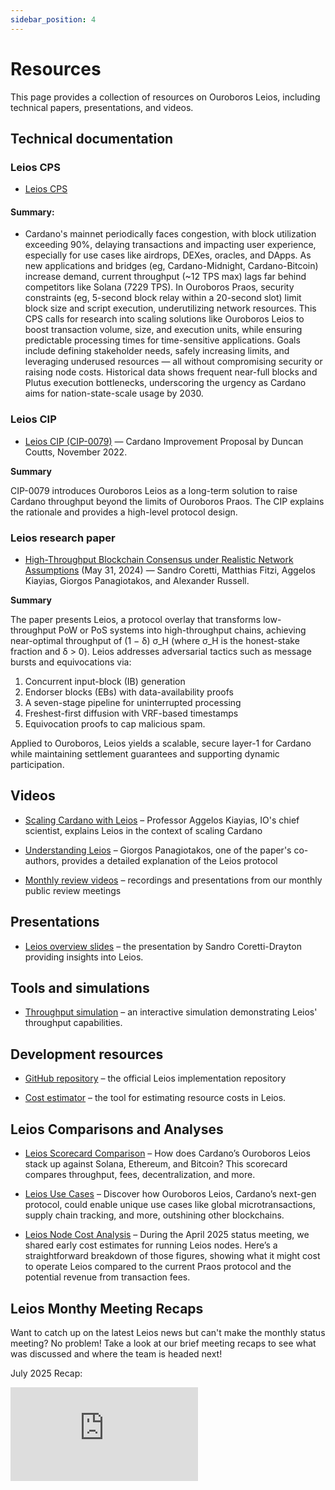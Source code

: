 ```yaml
---
sidebar_position: 4
---
```


# Resources

This page provides a collection of resources on Ouroboros Leios, including
technical papers, presentations, and videos.

## Technical documentation

### Leios CPS

- [Leios CPS](https://github.com/cardano-foundation/CIPs/blob/master/CPS-0018/README.md)

#### Summary:

- Cardano's mainnet periodically faces congestion, with block utilization
  exceeding 90%, delaying transactions and impacting user experience, especially
  for use cases like airdrops, DEXes, oracles, and DApps. As new applications
  and bridges (eg, Cardano-Midnight, Cardano-Bitcoin) increase demand, current
  throughput (~12 TPS max) lags far behind competitors like Solana (7229 TPS).
  In Ouroboros Praos, security constraints (eg, 5-second block relay within a
  20-second slot) limit block size and script execution, underutilizing network
  resources. This CPS calls for research into scaling solutions like Ouroboros
  Leios to boost transaction volume, size, and execution units, while ensuring
  predictable processing times for time-sensitive applications. Goals include
  defining stakeholder needs, safely increasing limits, and leveraging underused
  resources — all without compromising security or raising node costs. Historical
  data shows frequent near-full blocks and Plutus execution bottlenecks,
  underscoring the urgency as Cardano aims for nation-state-scale usage by 2030.

### Leios CIP

- [Leios CIP (CIP-0079)](https://github.com/cardano-foundation/CIPs/pull/379) — Cardano Improvement Proposal by Duncan Coutts, November 2022.

**Summary**

CIP-0079 introduces Ouroboros Leios as a long-term solution to raise Cardano
throughput beyond the limits of Ouroboros Praos. The CIP explains the rationale
and provides a high-level protocol design.

### Leios research paper

- [High-Throughput Blockchain Consensus under Realistic Network Assumptions](https://iohk.io/en/research/library/papers/high-throughput-blockchain-consensus-under-realistic-network-assumptions/) (May 31, 2024) — Sandro Coretti, Matthias Fitzi, Aggelos Kiayias, Giorgos Panagiotakos, and Alexander Russell.  

**Summary**

The paper presents Leios, a protocol overlay that transforms low-throughput PoW
or PoS systems into high-throughput chains, achieving near-optimal throughput of
(1 − δ) σ_H (where σ_H is the honest-stake fraction and δ > 0). Leios addresses
adversarial tactics such as message bursts and equivocations via:

1. Concurrent input-block (IB) generation
2. Endorser blocks (EBs) with data-availability proofs
3. A seven-stage pipeline for uninterrupted processing
4. Freshest-first diffusion with VRF-based timestamps
5. Equivocation proofs to cap malicious spam.

Applied to Ouroboros, Leios yields a scalable, secure layer-1 for Cardano while
maintaining settlement guarantees and supporting dynamic participation.


## Videos

- [Scaling Cardano with Leios](https://www.youtube.com/watch?v=Czmg9WmSCcI) –
  Professor Aggelos Kiayias, IO's chief scientist, explains Leios in the context
  of scaling Cardano

- [Understanding Leios](https://www.youtube.com/watch?v=YEcYVygdhzU) – Giorgos
  Panagiotakos, one of the paper's co-authors, provides a detailed explanation
  of the Leios protocol

- [Monthly review videos](./development/monthly-reviews.md) – recordings and presentations from our monthly public review meetings

## Presentations

- [Leios overview slides](https://docs.google.com/presentation/d/1W_KHdvdLNDEStE99D7Af2SRiTqZNnVLQiEPqRHJySqI/edit?usp=sharing)
  – the presentation by Sandro Coretti-Drayton providing insights into Leios.

## Tools and simulations

- [Throughput simulation](https://www.insightmaker.com/insight/5B3Sq5gsrcGzTD11GyZJ0u/Cardano-Throughput-v0-2)
  – an interactive simulation demonstrating Leios' throughput capabilities.

## Development resources

- [GitHub repository](https://github.com/input-output-hk/ouroboros-leios) – the
  official Leios implementation repository

- [Cost estimator](https://leios.cardano-scaling.org/cost-estimator/) – the tool
  for estimating resource costs in Leios.


## Leios Comparisons and Analyses

- [Leios Scorecard Comparison](leios-comparison.md) – How does Cardano’s Ouroboros Leios stack up against Solana, Ethereum, and Bitcoin? This scorecard compares throughput, fees, decentralization, and more.

- [Leios Use Cases](leios-use-cases.md) – Discover how Ouroboros Leios, Cardano’s next-gen protocol, could enable unique use cases like global microtransactions, supply chain tracking, and more, outshining other blockchains.

- [Leios Node Cost Analysis](leios-cost-analysis.md) – During the April 2025 status meeting, we shared early cost estimates for running Leios nodes. Here’s a straightforward breakdown of those figures, showing what it might cost to operate Leios compared to the current Praos protocol and the potential revenue from transaction fees.

## Leios Monthy Meeting Recaps

Want to catch up on the latest Leios news but can't make the monthly status meeting? No problem! Take a look at our brief meeting recaps to see what was discussed and where the team is headed next!

July 2025 Recap:
<div style={{position: 'relative', paddingBottom: '56.25%', height: 0}}>
  <iframe
    style={{position: 'absolute', top: 0, left: 0, width: '100%', height: '100%'}}
    src="https://www.youtube.com/embed/uiie7zumDSk?si=nfV1PGodm-xrWHWP"
    title="July 2025 Recap"
    frameborder="0"
    allow="accelerometer; autoplay; clipboard-write; encrypted-media; gyroscope; picture-in-picture"
    allowfullscreen
  />
</div>
    
June 2025 Recap:
<div style={{position: 'relative', paddingBottom: '56.25%', height: 0}}>
  <iframe
    style={{position: 'absolute', top: 0, left: 0, width: '100%', height: '100%'}}
    src="https://www.youtube.com/embed/sruxK9JqUls?si=WVp-sSXz6iHJ2bTx"
    title="June 2025 Recap"
    frameborder="0"
    allow="accelerometer; autoplay; clipboard-write; encrypted-media; gyroscope; picture-in-picture"
    allowfullscreen
  />
</div>

May 2025 Recap:
<div style={{position: 'relative', paddingBottom: '56.25%', height: 0}}>
  <iframe
    style={{position: 'absolute', top: 0, left: 0, width: '100%', height: '100%'}}
    src="https://www.youtube.com/embed/foBHBGV3DaE?si=SnZI-wYznEV1gIxH"
    title="YouTube video player"
    frameborder="0"
    allow="accelerometer; autoplay; clipboard-write; encrypted-media; gyroscope; picture-in-picture"
    allowfullscreen
  />
</div>
